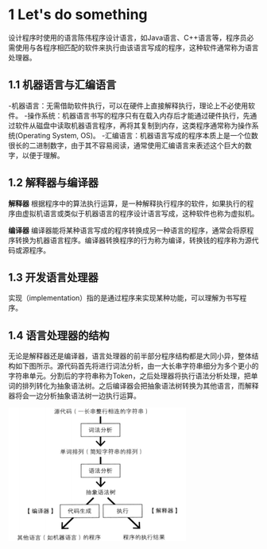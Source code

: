 # 1 Let's do something

设计程序时使用的语言陈伟程序设计语言，如Java语言、C++语言等，程序员必需使用与各程序相匹配的软件来执行由该语言写成的程序，这种软件通常称为语言处理器。

## 1.1 机器语言与汇编语言
-机器语言：无需借助软件执行，可以在硬件上直接解释执行，理论上不必使用软件。
-操作系统：机器语言书写的程序只有在载入内存后才能通过硬件执行，先通过软件从磁盘中读取机器语言程序，再将其复制到内存，这类程序通常称为操作系统(Operating System, OS)。
-汇编语言：机器语言写成的程序本质上是一个位数很长的二进制数字，由于其不容易阅读，通常使用汇编语言来表述这个巨大的数字，以便于理解。

## 1.2 解释器与编译器
**解释器**
    根据程序中的算法执行运算，是一种解释执行程序的软件，如果执行的程序由虚拟机语言或类似于机器语言的程序设计语言写成，这种软件也称为虚拟机。

**编译器**
    编译器能将某种语言写成的程序转换成另一种语言的程序，通常会将原程序转换为机器语言程序。编译器转换程序的行为称为编译，转换钱的程序称为源代码或源程序。

## 1.3 开发语言处理器
实现（implementation）指的是通过程序来实现某种功能，可以理解为书写程序。

## 1.4 语言处理器的结构
无论是解释器还是编译器，语言处理器的前半部分程序结构都是大同小异，整体结构如下图所示。源代码首先将进行词法分析，由一大长串字符串细分为多个更小的字符串单元。分割后的字符串称为Token，之后处理器将执行语法分析处理，把单词的排列转化为抽象语法树。之后编译器会把抽象语法树转换为其他语言，而解释器将会一边分析抽象语法树一边执行运算。

![语言处理器内部的处理流程](./language-process-flowchart.png)


